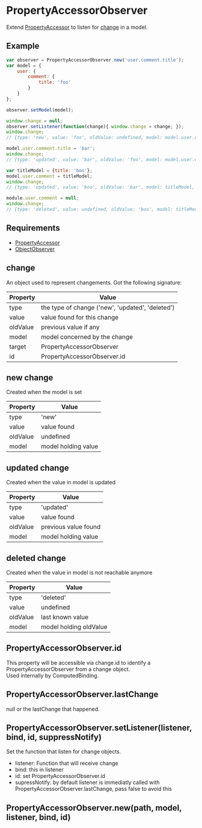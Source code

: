 PropertyAccessorObserver
=============

Extend [PropertyAccessor](../PropertyAccessor) to listen for [change](#change) in a model.

## Example

```javascript
var observer = PropertyAccessorObserver.new('user.comment.title');
var model = {
	user: {
		comment: {
			title: 'foo'
		}
	}
};

observer.setModel(model);

window.change = null;
observer.setListener(function(change){ window.change = change; });
window.change;
// {type: 'new', value: 'foo', oldValue: undefined, model: model.user.comment.title, target: observer}

model.user.comment.title = 'bar';
window.change;
// {type: 'updated', value: 'bar', oldValue: 'foo', model: model.user.comment.title, target: observer}

var titleModel = {title: 'boo'};
model.user.comment = titleModel;
window.change;
// {type: 'updated', value: 'boo', oldValue: 'bar', model: titleModel, target: observer}

module.user.comment = null;
window.change;
// {type: 'deleted', value: undefined, oldValue: 'boo', model: titleModel, target: observer}
```

## Requirements

- [PropertyAccessor](../PropertyAccessor)
- [ObjectObserver](../ObjectObserver)

## change

An object used to represent changements. Got the following signature:

Property		| Value
--------------- | -------------
type  			| the type of change ('new', 'updated', 'deleted')
value 			| value found for this change
oldValue		| previous value if any
model 			| model concerned by the change
target 			| PropertyAccessorObserver
id 				| PropertyAccessorObserver.id

## new change

Created when the model is set

Property		| Value
--------------- | -------------
type  			| 'new'
value 			| value found
oldValue		| undefined
model 			| model holding value

## updated change

Created when the value in model is updated

Property		| Value
--------------- | -------------
type  			| 'updated'
value 			| value found
oldValue		| previous value found
model 			| model holding value

## deleted change

Created when the value in model is not reachable anymore

Property		| Value
--------------- | -------------
type  			| 'deleted'
value 			| undefined
oldValue		| last known value
model 			| model holding oldValue

## PropertyAccessorObserver.id

This property will be accessible via change.id to identify a PropertyAccessorObserver from a change object.  
Used internally by ComputedBinding.

## PropertyAccessorObserver.lastChange

null or the lastChange that happened.

## PropertyAccessorObserver.setListener(listener, bind, id, suppressNotify)

Set the function that listen for change objects.

- listener: Function that will receive change
- bind: this in listener
- id: set PropertyAccessorObserver.id
- supressNotify: by default listener is immediatly called with PropertyAccessorObserver.lastChange, pass false to avoid this

## PropertyAccessorObserver.new(path, model, listener, bind, id)
